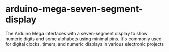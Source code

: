 # arduino-mega-seven-segment-display
The Arduino Mega interfaces with a seven-segment display to show numeric digits and some alphabets using minimal pins. It's commonly used for digital clocks, timers, and numeric displays in various electronic projects
